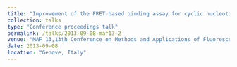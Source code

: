 ```yaml
---
title: "Improvement of the FRET-based binding assay for cyclic nucleotides: the advantage of using a large Stokes shift fluorescent protein."
collection: talks
type: "Conference proceedings talk"
permalink: /talks/2013-09-08-maf13-2
venue: "MAF 13,13th Conference on Methods and Applications of Fluorescence"
date: 2013-09-08
location: "Genove, Italy"
---
```

